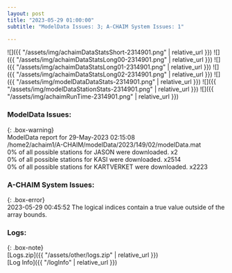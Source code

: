 ```yaml
---
layout: post
title: "2023-05-29 01:00:00"
subtitle: "ModelData Issues: 3; A-CHAIM System Issues: 1"

---
```


![]({{ "/assets/img/achaimDataStatsShort-2314901.png" | relative_url }})
![]({{ "/assets/img/achaimDataStatsLong00-2314901.png" | relative_url }})
![]({{ "/assets/img/achaimDataStatsLong01-2314901.png" | relative_url }})
![]({{ "/assets/img/achaimDataStatsLong02-2314901.png" | relative_url }})
![]({{ "/assets/img/modelDataDataStats-2314901.png" | relative_url }})
![]({{ "/assets/img/modelDataStationStats-2314901.png" | relative_url }})
![]({{ "/assets/img/achaimRunTime-2314901.png" | relative_url }})


### ModelData Issues:  
  
{: .box-warning}  
 ModelData report for 29-May-2023 02:15:08   
 /home2/achaim1/A-CHAIM/modelData/2023/149/02/modelData.mat   
 0% of all possible stations for JASON were downloaded. x2   
 0% of all possible stations for KASI were downloaded. x2514   
 0% of all possible stations for KARTVERKET were downloaded. x2223   
  
### A-CHAIM System Issues:  
  
{: .box-error}  
2023-05-29 00:45:52 The logical indices contain a true value outside of the array bounds.  

### Logs:  
  
{: .box-note}  
[Logs.zip]({{ "/assets/other/logs.zip" | relative_url }})  
[Log Info]({{ "/logInfo" | relative_url }})  
